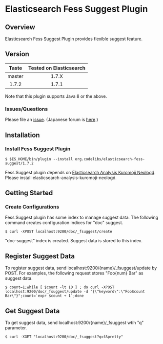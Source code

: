 Elasticsearch Fess Suggest Plugin
=======================

## Overview

Elasticsearch Fess Suggest Plugin provides flexible suggest feature.


## Version

| Taste     | Tested on Elasticsearch |
|:---------:|:-----------------------:|
| master    | 1.7.X                   |
| 1.7.2     | 1.7.1                   |

Note that this plugin supports Java 8 or the above.

### Issues/Questions

Please file an [issue](https://github.com/codelibs/elasticsearch-fess-suggest/issues "issue").
(Japanese forum is [here](https://github.com/codelibs/codelibs-ja-forum "here").)

## Installation

### Install Fess Suggest Plugin

    $ $ES_HOME/bin/plugin --install org.codelibs/elasticsearch-fess-suggest/1.7.2

Fess Suggest plugin depends on [Elasticsearch Analysis Kuromoji Neologd](https://github.com/codelibs/elasticsearch-analysis-kuromoji-neologd "Elasticsearch Analysis Kuromoji Neologd").
Please install elasticsearch-analysis-kuromoji-neologd.

## Getting Started

### Create Configurations

Fess Suggest plugin has some index to manage suggest data.
The following command creates configuration indices for "doc" suggest.

    $ curl -XPOST localhost:9200/doc/_fsuggest/create

"doc-suggest" index is created. Suggest data is stored to this index.

## Register Suggest Data

To register suggest data, send localhost:9200/{name}/_fsuggest/update by POST.
For examples, the following request stores "Foo{num} Bar" as suggest data.

    $ count=1;while [ $count -lt 10 ] ; do curl -XPOST localhost:9200/doc/_fsuggest/update -d "{\"keyword\":\"Foo$count Bar\"}";count=`expr $count + 1`;done

## Get Suggest Data

To get suggest data, send localhost:9200/{name}/_fsuggest wtih "q" parameter.

    $ curl -XGET "localhost:9200/doc/_fsuggest?q=f&pretty"

